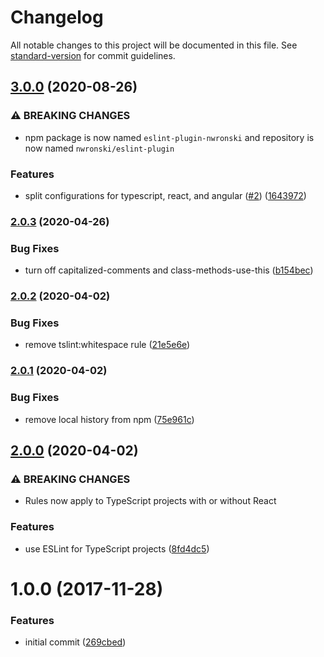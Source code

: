 # Changelog

All notable changes to this project will be documented in this file. See [standard-version](https://github.com/conventional-changelog/standard-version) for commit guidelines.

## [3.0.0](https://github.com/nwronski/eslint-plugin/compare/v2.0.3...v3.0.0) (2020-08-26)


### ⚠ BREAKING CHANGES

* npm package is now named `eslint-plugin-nwronski` and repository is now named `nwronski/eslint-plugin`

### Features

* split configurations for typescript, react, and angular ([#2](https://github.com/nwronski/eslint-plugin/issues/2)) ([1643972](https://github.com/nwronski/eslint-plugin/commit/1643972e876143721521e3ca534be6e0467893ef))

### [2.0.3](https://github.com/nwronski/eslint-plugin/compare/v2.0.2...v2.0.3) (2020-04-26)


### Bug Fixes

* turn off capitalized-comments and class-methods-use-this ([b154bec](https://github.com/nwronski/eslint-plugin/commit/b154bec2ad0048e8444c1b0dd326adfc1db4ac19))

### [2.0.2](https://github.com/nwronski/eslint-plugin/compare/v2.0.1...v2.0.2) (2020-04-02)


### Bug Fixes

* remove tslint:whitespace rule ([21e5e6e](https://github.com/nwronski/eslint-plugin/commit/21e5e6eb3da994bd9caad6c1f2938ad8f566c2d4))

### [2.0.1](https://github.com/nwronski/eslint-plugin/compare/v2.0.0...v2.0.1) (2020-04-02)


### Bug Fixes

* remove local history from npm ([75e961c](https://github.com/nwronski/eslint-plugin/commit/75e961c11bfcc1b986ec078e31920b6d2d25236c))

## [2.0.0](https://github.com/nwronski/eslint-plugin/compare/v1.0.0...v2.0.0) (2020-04-02)


### ⚠ BREAKING CHANGES

* Rules now apply to TypeScript projects with or without React

### Features

* use ESLint for TypeScript projects ([8fd4dc5](https://github.com/nwronski/eslint-plugin/commit/8fd4dc5e57291d57640c4a9f17a53262e96c989a))

<a name="1.0.0"></a>
# 1.0.0 (2017-11-28)


### Features

* initial commit ([269cbed](https://github.com/nwronski/eslint-plugin/commit/269cbed))
